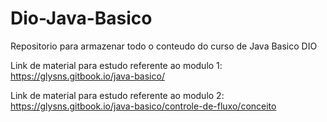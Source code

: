# Dio-Java-Basico
Repositorio para armazenar todo o conteudo do curso de Java Basico DIO

Link de material para estudo referente ao modulo 1: https://glysns.gitbook.io/java-basico/

Link de material para estudo referente ao modulo 2: https://glysns.gitbook.io/java-basico/controle-de-fluxo/conceito
